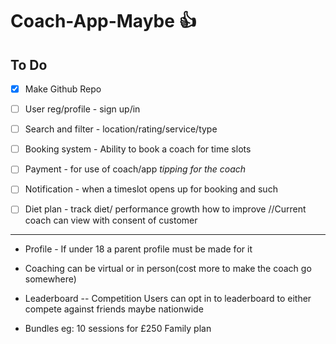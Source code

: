 # Coach-App-Maybe :+1:

To Do
------------------------
- [X] Make Github Repo

- [ ] User reg/profile - sign up/in

- [ ] Search and filter - location/rating/service/type

- [ ] Booking system - Ability to book a coach for time slots

- [ ] Payment - for use of coach/app *tipping for the coach*

- [ ] Notification - when a timeslot opens up for booking and such

- [ ] Diet plan - track diet/ performance growth how to improve //Current coach can view with consent of customer

------------------------

- Profile - If under 18 a parent profile must be made for it 

- Coaching can be virtual or in person(cost more to make the coach go somewhere)

- Leaderboard -- Competition
Users can opt in to leaderboard to either compete against friends maybe nationwide 

- Bundles eg: 10 sessions for £250
Family plan
